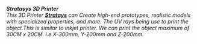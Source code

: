 ***Stratasys 3D Printer***   
*This 3D Printer [**Stratays**](https://www.stratasys.com/3d-printers/objet30-pro) can  Create high-end prototypes, realistic models with specialized properties, and more. The UV rays being use to print the object.This is similar to inkjet printer. We can print the object maximum of 30CM x 20CM. i.e X-300mm, Y-200mm and Z-200mm.*

